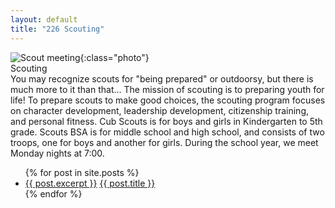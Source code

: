 ```yaml
---
layout: default
title: "226 Scouting"
---
```


![Scout meeting](https://cbc-scouts-226.s3.amazonaws.com/main_meeting.jpg){:class="photo"} <br>
Scouting <br>
You may recognize scouts for "being prepared" or outdoorsy, but there is much more to it than that... The mission of scouting is to preparing youth for life! To prepare scouts to make good choices, the scouting program focuses on character development, leadership development, citizenship training, and personal fitness. Cub Scouts is for boys and girls in Kindergarten to 5th grade. Scouts BSA is for middle school and high school, and consists of two troops, one for boys and another for girls. During the school year, we meet Monday nights at 7:00.


<ul>
    {% for post in site.posts %}
      <li>
        <a href="{{ post.url | prepend: site.baseurl }}">{{ post.excerpt }}</a>
        <a href="{{ post.url | prepend: site.baseurl }}">{{ post.title }}</a>
      </li>
    {% endfor %}
</ul>
